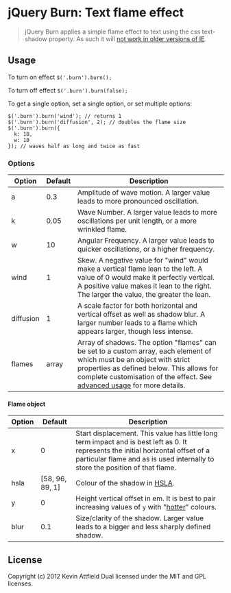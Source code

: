 # jQuery Burn: Text flame effect

> jQuery Burn applies a simple flame effect to text using the css text-shadow property. As such it will [not work in older versions of IE](http://caniuse.com/css-textshadow).

## Usage

To turn on effect `$('.burn').burn();`

To turn off effect `$('.burn').burn(false);`

To get a single option, set a single option, or set multiple options:

    $('.burn').burn('wind'); // returns 1
    $('.burn').burn('diffusion', 2); // doubles the flame size
    $('.burn').burn({
      k: 10,
      w: 10
    }); // waves half as long and twice as fast

### Options

<table>
    <thead>
        <tr>
            <th>Option</th>
            <th>Default</th>
            <th>Description</th>
        </tr>
    </thead>
    <tbody>
        <tr>
            <td>a</td>
            <td>0.3</td>
            <td>Amplitude of wave motion. A larger value leads to more pronounced oscillation.</td>
        </tr>
        <tr>
            <td>k</td>
            <td>0.05</td>
            <td>Wave Number. A larger value leads to more oscillations per unit length, or a more wrinkled flame.</td>
        </tr>
        <tr>
            <td>w</td>
            <td>10</td>
            <td>Angular Frequency. A larger value leads to quicker oscillations, or a higher frequency.</td>
        </tr>
        <tr>
            <td>wind</td>
            <td>1</td>
            <td>Skew. A negative value for "wind" would make a vertical flame lean to the left. A value of 0 would make it perfectly vertical. A positive value makes it lean to the right. The larger the value, the greater the lean.</td>
        </tr>
        <tr>
            <td>diffusion</td>
            <td>1</td>
            <td>A scale factor for both horizontal and vertical offset as well as shadow blur. A larger number leads to a flame which appears larger, though less intense.</td>
        </tr>
        <tr>
            <td>flames</td>
            <td>array</td>
            <td>Array of shadows. The option "flames" can be set to a custom array, each element of which must be an object with strict properties as defined below. This allows for complete customisation of the effect. See <a href="#advanced-usage">advanced usage</a> for more details.</td>
        </tr>
    </tbody>
</table>

#### Flame object

<table>
    <thead>
        <tr>
            <th>Option</th>
            <th>Default</th>
            <th>Description</th>
        </tr>
    </thead>
    <tbody>
        <tr>
            <td>x</td>
            <td>0</td>
            <td>Start displacement. This value has little long term impact and is best left as 0. It represents the initial horizontal offset of a particular flame and as is used internally to store the position of that flame.</td>
        </tr>
        <tr>
            <td>hsla</td>
            <td>[58, 96, 89, 1]</td>
            <td>Colour of the shadow in <a href="http://css-tricks.com/yay-for-hsla/">HSLA</a>.</td>
        </tr>
        <tr>
            <td>y</td>
            <td>0</td>
            <td>Height vertical offset in em. It is best to pair increasing values of <code>y</code> with "<a href="http://en.wikipedia.org/wiki/Color_temperature">hotter</a>" colours.</td>
        </tr>
        <tr>
            <td>blur</td>
            <td>0.1</td>
            <td>Size/clarity of the shadow. Larger value leads to a bigger and less sharply defined shadow.</td>
        </tr>
    </tbody>
</table>

## License

Copyright (c) 2012 Kevin Attfield
Dual licensed under the MIT and GPL licenses.